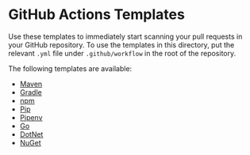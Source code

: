 # GitHub Actions Templates

Use these templates to immediately start scanning your pull requests in your GitHub repository.
To use the templates in this directory, put the relevant `.yml` file under `.github/workflow` in the root of the repository.

The following templates are available:

- [Maven](frogbot-maven.yml)
- [Gradle](frogbot-gradle.yml)
- [npm](frogbot-npm.yml)
- [Pip](frogbot-pip.yml)
- [Pipenv](frogbot-pipenv.yml)
- [Go](frogbot-go.yml)
- [DotNet](frogbot-dotnet.yml)
- [NuGet](frogbot-nuget.yml)
